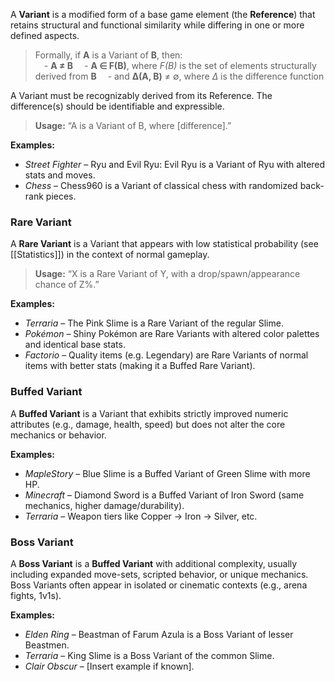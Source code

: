  A **Variant** is a modified form of a base game element (the **Reference**) that retains structural and functional similarity while differing in one or more defined aspects.
> Formally, if **A** is a Variant of **B**, then:  
>  - **A ≠ B**
>  - **A ∈ F(B)**, where _F(B)_ is the set of elements structurally derived from **B**
>  - and **Δ(A, B)** ≠ ∅, where _Δ_ is the difference function

A Variant must be recognizably derived from its Reference. The difference(s) should be identifiable and expressible.

> **Usage:** “A is a Variant of B, where \[difference\].”

**Examples:**
- _Street Fighter_ – Ryu and Evil Ryu: Evil Ryu is a Variant of Ryu with altered stats and moves.
- _Chess_ – Chess960 is a Variant of classical chess with randomized back-rank pieces.

### **Rare Variant**
A **Rare Variant** is a Variant that appears with low statistical probability (see [[Statistics]]) in the context of normal gameplay.  

> **Usage:** “X is a Rare Variant of Y, with a drop/spawn/appearance chance of Z%.”

**Examples:**
- _Terraria_ – The Pink Slime is a Rare Variant of the regular Slime.
- _Pokémon_ – Shiny Pokémon are Rare Variants with altered color palettes and identical base stats.
- _Factorio_ – Quality items (e.g. Legendary) are Rare Variants of normal items with better stats (making it a Buffed Rare Variant).

### **Buffed Variant**
 A **Buffed Variant** is a Variant that exhibits strictly improved numeric attributes (e.g., damage, health, speed) but does not alter the core mechanics or behavior.  

**Examples:**
- _MapleStory_ – Blue Slime is a Buffed Variant of Green Slime with more HP.
- _Minecraft_ – Diamond Sword is a Buffed Variant of Iron Sword (same mechanics, higher damage/durability).
- _Terraria_ – Weapon tiers like Copper → Iron → Silver, etc.

### **Boss Variant**
 A **Boss Variant** is a **Buffed Variant** with additional complexity, usually including expanded move-sets, scripted behavior, or unique mechanics. 
Boss Variants often appear in isolated or cinematic contexts (e.g., arena fights, 1v1s).  

**Examples:**
- _Elden Ring_ – Beastman of Farum Azula is a Boss Variant of lesser Beastmen.
- _Terraria_ – King Slime is a Boss Variant of the common Slime.
- _Clair Obscur_ – [Insert example if known].